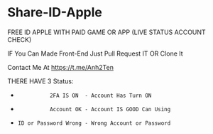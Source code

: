 # Share-ID-Apple
FREE ID APPLE WITH PAID GAME OR APP (LIVE STATUS ACCOUNT CHECK)

IF You Can Made Front-End Just Pull Request IT OR Clone It

Contact Me At https://t.me/Anh2Ten

THERE HAVE 3 Status:
-               2FA IS ON  - Account Has Turn ON
-               Account OK - Account IS GOOD Can Using
-     ID or Password Wrong - Wrong Account or Password
